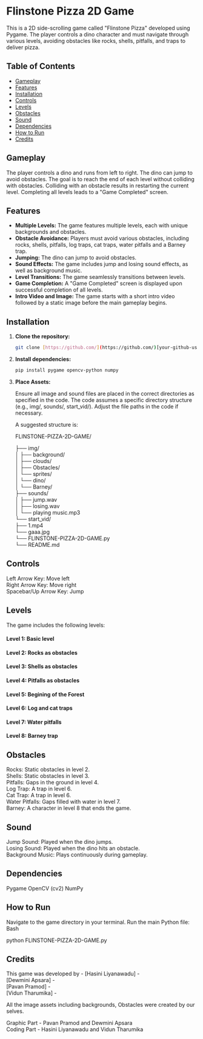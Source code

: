 # Flinstone Pizza 2D Game

This is a 2D side-scrolling game called "Flinstone Pizza" developed using Pygame. The player controls a dino character and must navigate through various levels, avoiding obstacles like rocks, shells, pitfalls, and traps to deliver pizza.

## Table of Contents

- [Gameplay](#gameplay)
- [Features](#features)
- [Installation](#installation)
- [Controls](#controls)
- [Levels](#levels)
- [Obstacles](#obstacles)
- [Sound](#sound)
- [Dependencies](#dependencies)
- [How to Run](#how-to-run)
- [Credits](#credits)

## Gameplay

The player controls a dino and runs from left to right. The dino can jump to avoid obstacles. The goal is to reach the end of each level without colliding with obstacles.  Colliding with an obstacle results in restarting the current level. Completing all levels leads to a "Game Completed" screen.

## Features

- **Multiple Levels:** The game features multiple levels, each with unique backgrounds and obstacles.
- **Obstacle Avoidance:** Players must avoid various obstacles, including rocks, shells, pitfalls, log traps, cat traps, water pitfalls and a Barney trap.
- **Jumping:** The dino can jump to avoid obstacles.
- **Sound Effects:**  The game includes jump and losing sound effects, as well as background music.
- **Level Transitions:**  The game seamlessly transitions between levels.
- **Game Completion:** A "Game Completed" screen is displayed upon successful completion of all levels.
- **Intro Video and Image:** The game starts with a short intro video followed by a static image before the main gameplay begins.

## Installation

1. **Clone the repository:**
   ```bash
   git clone [https://github.com/](https://github.com/)[your-github-username]/FLINSTONE-PIZZA-2D-GAME.git  # Replace with your repo URL

2. **Install dependencies:**
   ```bash
   pip install pygame opencv-python numpy

3. **Place Assets:**

   Ensure all image and sound files are placed in the correct directories as specified in the code.  The code assumes a specific directory structure (e.g., img/, sounds/, 
   start_vid/).  Adjust the file paths in the code if necessary.

   A suggested structure is:

   FLINSTONE-PIZZA-2D-GAME/

   ├── img/  
   │   ├── background/  
   │   ├── clouds/  
   │   ├── Obstacles/  
   │   └── sprites/  
   │       └── dino/  
   │       └── Barney/  
   ├── sounds/  
   │   ├── jump.wav  
   │   ├── losing.wav   
   │   └── playing music.mp3  
   └── start_vid/  
       ├── 1.mp4  
       └── gaaa.jpg  
   └── FLINSTONE-PIZZA-2D-GAME.py  
   └── README.md  


## Controls

Left Arrow Key: Move left  
Right Arrow Key: Move right  
Spacebar/Up Arrow Key: Jump  

## Levels

The game includes the following levels:

#### Level 1: Basic level  
#### Level 2: Rocks as obstacles  
#### Level 3: Shells as obstacles  
#### Level 4: Pitfalls as obstacles  
#### Level 5: Begining of the Forest  
#### Level 6: Log and cat traps  
#### Level 7: Water pitfalls  
#### Level 8: Barney trap  

## Obstacles

Rocks: Static obstacles in level 2.  
Shells: Static obstacles in level 3.  
Pitfalls: Gaps in the ground in level 4.  
Log Trap: A trap in level 6.  
Cat Trap: A trap in level 6.  
Water Pitfalls: Gaps filled with water in level 7.  
Barney: A character in level 8 that ends the game.  

## Sound

Jump Sound: Played when the dino jumps.  
Losing Sound: Played when the dino hits an obstacle.  
Background Music: Plays continuously during gameplay.  

## Dependencies

Pygame
OpenCV (cv2)
NumPy

## How to Run

Navigate to the game directory in your terminal.
Run the main Python file:
Bash

python FLINSTONE-PIZZA-2D-GAME.py

## Credits

This game was developed by - [Hasini Liyanawadu] -   
                             [Dewmini Apsara] -    
                             [Pavan Pramod] -   
                             [Vidun Tharumika] -   
                             
All the image assets including backgrounds, Obstacles were created by our selves.  

Graphic Part - Pavan Pramod and Dewmini Apsara  
Coding Part - Hasini Liyanawadu and Vidun Tharumika  
